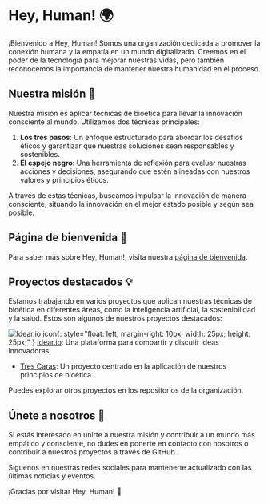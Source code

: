 # Hey, Human! 🌍

¡Bienvenido a Hey, Human! Somos una organización dedicada a promover la conexión humana y la empatía en un mundo digitalizado. Creemos en el poder de la tecnología para mejorar nuestras vidas, pero también reconocemos la importancia de mantener nuestra humanidad en el proceso.

## Nuestra misión 🎯

Nuestra misión es aplicar técnicas de bioética para llevar la innovación consciente al mundo. Utilizamos dos técnicas principales:

1. **Los tres pasos**: Un enfoque estructurado para abordar los desafíos éticos y garantizar que nuestras soluciones sean responsables y sostenibles.
2. **El espejo negro**: Una herramienta de reflexión para evaluar nuestras acciones y decisiones, asegurando que estén alineadas con nuestros valores y principios éticos.

A través de estas técnicas, buscamos impulsar la innovación de manera consciente, situando la innovación en el mejor estado posible y según sea posible.

## Página de bienvenida 🚪

Para saber más sobre Hey, Human!, visita nuestra [página de bienvenida](https://hey-human.github.io/).

## Proyectos destacados 💡

Estamos trabajando en varios proyectos que aplican nuestras técnicas de bioética en diferentes áreas, como la inteligencia artificial, la sostenibilidad y la salud. Estos son algunos de nuestros proyectos destacados:

![Idear.io icon](https://hey-human.github.io/idear.io/idear-io-icon.png){: style="float: left; margin-right: 10px; width: 25px; height: 25px;" } [Idear.io](https://hey-human.github.io/idear.io/): Una plataforma para compartir y discutir ideas innovadoras.

- [Tres Caras](https://hey-human.github.io/tres-caras/): Un proyecto centrado en la aplicación de nuestros principios de bioética.

Puedes explorar otros proyectos en los repositorios de la organización.

## Únete a nosotros 👋

Si estás interesado en unirte a nuestra misión y contribuir a un mundo más empático y consciente, no dudes en ponerte en contacto con nosotros o contribuir a nuestros proyectos a través de GitHub.

Síguenos en nuestras redes sociales para mantenerte actualizado con las últimas noticias y eventos.

¡Gracias por visitar Hey, Human! 🤗
